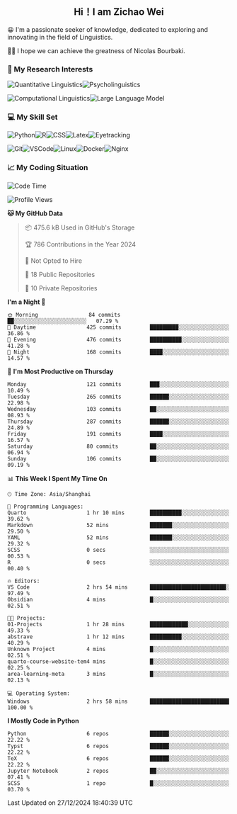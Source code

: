 

## <div align="center">Hi！I am Zichao Wei</div>

😀 I'm a passionate seeker of knowledge, dedicated to exploring and innovating in the field of Linguistics.

🙋‍♂️ I hope we can achieve the greatness of Nicolas Bourbaki.

### 🔬 My Research Interests

![Quantitative Linguistics](https://img.shields.io/badge/Quantitative%20Linguistics-%230072CC.svg?&style=for-the-badge&logo=appveyor&logoColor=white)![Psycholinguistics](https://img.shields.io/badge/Psycholinguistics-%2301a3a1.svg?&style=for-the-badge&logo=AWS%20Amplify&logoColor=white)

![Computational Linguistics](https://img.shields.io/badge/Computational%20Linguistics-%231877F2.svg?&style=for-the-badge&logo=Markdown&logoColor=white)![Large Language Model](https://img.shields.io/badge/Large%20Language%20Model-%23F76300.svg?&style=for-the-badge&logo=Android&logoColor=white)

### 💻 My Skill Set

![Python](https://img.shields.io/badge/Python-%2314354C.svg?style=for-the-badge&logo=python&logoColor=white&color=2AB3E3)![R](https://img.shields.io/badge/-R-276DC3?style=for-the-badge&logo=r&logoColor=white)![CSS](https://img.shields.io/badge/-CSS-1572B6?style=for-the-badge&logo=css3&logoColor=white)![Latex](https://img.shields.io/badge/-Latex-008080?style=for-the-badge&logo=latex&logoColor=white)![Eyetracking](https://img.shields.io/badge/Eyetracking-%230078D6?style=for-the-badge&logo=SearXNG&logoColor=#3050FF)

![Git](https://img.shields.io/badge/-Git-F05032?style=for-the-badge&logo=git&logoColor=white)![VSCode](https://img.shields.io/badge/-VSCode-007ACC?style=for-the-badge&logo=visual-studio-code&logoColor=white)![Linux](https://img.shields.io/badge/-Linux-FCC624?style=for-the-badge&logo=linux&logoColor=black)![Docker](https://img.shields.io/badge/-Docker-2496ED?style=for-the-badge&logo=docker&logoColor=white)![Nginx](https://img.shields.io/badge/-Nginx-009639?style=for-the-badge&logo=nginx&logoColor=white)

### 📈 My Coding Situation

<!--START_SECTION:waka-->
![Code Time](http://img.shields.io/badge/Code%20Time-391%20hrs%2055%20mins-blue)

![Profile Views](http://img.shields.io/badge/Profile%20Views-0-blue)

**🐱 My GitHub Data** 

> 📦 475.6 kB Used in GitHub's Storage 
 > 
> 🏆 786 Contributions in the Year 2024
 > 
> 🚫 Not Opted to Hire
 > 
> 📜 18 Public Repositories 
 > 
> 🔑 10 Private Repositories 
 > 
**I'm a Night 🦉** 

```text
🌞 Morning                84 commits          ██░░░░░░░░░░░░░░░░░░░░░░░   07.29 % 
🌆 Daytime                425 commits         █████████░░░░░░░░░░░░░░░░   36.86 % 
🌃 Evening                476 commits         ██████████░░░░░░░░░░░░░░░   41.28 % 
🌙 Night                  168 commits         ████░░░░░░░░░░░░░░░░░░░░░   14.57 % 
```
📅 **I'm Most Productive on Thursday** 

```text
Monday                   121 commits         ███░░░░░░░░░░░░░░░░░░░░░░   10.49 % 
Tuesday                  265 commits         ██████░░░░░░░░░░░░░░░░░░░   22.98 % 
Wednesday                103 commits         ██░░░░░░░░░░░░░░░░░░░░░░░   08.93 % 
Thursday                 287 commits         ██████░░░░░░░░░░░░░░░░░░░   24.89 % 
Friday                   191 commits         ████░░░░░░░░░░░░░░░░░░░░░   16.57 % 
Saturday                 80 commits          ██░░░░░░░░░░░░░░░░░░░░░░░   06.94 % 
Sunday                   106 commits         ██░░░░░░░░░░░░░░░░░░░░░░░   09.19 % 
```


📊 **This Week I Spent My Time On** 

```text
🕑︎ Time Zone: Asia/Shanghai

💬 Programming Languages: 
Quarto                   1 hr 10 mins        ██████████░░░░░░░░░░░░░░░   39.62 % 
Markdown                 52 mins             ███████░░░░░░░░░░░░░░░░░░   29.50 % 
YAML                     52 mins             ███████░░░░░░░░░░░░░░░░░░   29.32 % 
SCSS                     0 secs              ░░░░░░░░░░░░░░░░░░░░░░░░░   00.53 % 
R                        0 secs              ░░░░░░░░░░░░░░░░░░░░░░░░░   00.40 % 

🔥 Editors: 
VS Code                  2 hrs 54 mins       ████████████████████████░   97.49 % 
Obsidian                 4 mins              █░░░░░░░░░░░░░░░░░░░░░░░░   02.51 % 

🐱‍💻 Projects: 
01-Projects              1 hr 28 mins        ████████████░░░░░░░░░░░░░   49.33 % 
abstrave                 1 hr 12 mins        ██████████░░░░░░░░░░░░░░░   40.29 % 
Unknown Project          4 mins              █░░░░░░░░░░░░░░░░░░░░░░░░   02.51 % 
quarto-course-website-tem4 mins              █░░░░░░░░░░░░░░░░░░░░░░░░   02.25 % 
area-learning-meta       3 mins              █░░░░░░░░░░░░░░░░░░░░░░░░   02.13 % 

💻 Operating System: 
Windows                  2 hrs 58 mins       █████████████████████████   100.00 % 
```

**I Mostly Code in Python** 

```text
Python                   6 repos             ██████░░░░░░░░░░░░░░░░░░░   22.22 % 
Typst                    6 repos             ██████░░░░░░░░░░░░░░░░░░░   22.22 % 
TeX                      6 repos             ██████░░░░░░░░░░░░░░░░░░░   22.22 % 
Jupyter Notebook         2 repos             ██░░░░░░░░░░░░░░░░░░░░░░░   07.41 % 
SCSS                     1 repo              █░░░░░░░░░░░░░░░░░░░░░░░░   03.70 % 
```




 Last Updated on 27/12/2024 18:40:39 UTC
<!--END_SECTION:waka-->
